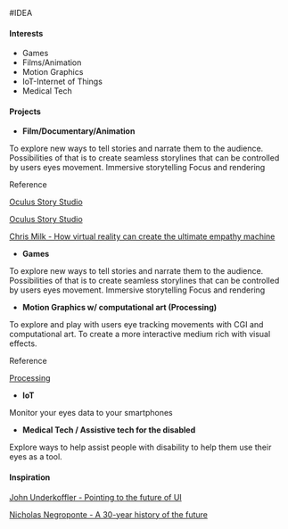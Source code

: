 #IDEA

#### Interests
* Games
* Films/Animation
* Motion Graphics
* IoT-Internet of Things
* Medical Tech

#### Projects
* **Film/Documentary/Animation**

To explore new ways to tell stories and narrate them to the audience. 
Possibilities of that is to create seamless storylines that can be controlled by users eyes movement.
Immersive storytelling
Focus and rendering

Reference

[Oculus Story Studio](https://storystudio.oculus.com/en-us/)

[Oculus Story Studio](https://vimeo.com/117849907)

[Chris Milk - How virtual reality can create the ultimate empathy machine](https://www.ted.com/talks/chris_milk_how_virtual_reality_can_create_the_ultimate_empathy_machine)

* **Games**

To explore new ways to tell stories and narrate them to the audience. 
Possibilities of that is to create seamless storylines that can be controlled by users eyes movement.
Immersive storytelling
Focus and rendering

* **Motion Graphics w/ computational art (Processing)**

To explore and play with users eye tracking movements with CGI and computational art.
To create a more interactive medium rich with visual effects.

Reference

[Processing](https://processing.org)

* **IoT**

Monitor your eyes data to your smartphones

* **Medical Tech / Assistive tech for the disabled**

Explore ways to help assist people with disability to help them use their eyes as a tool.

#### Inspiration
[John Underkoffler - Pointing to the future of UI](https://www.ted.com/talks/john_underkoffler_drive_3d_data_with_a_gesture)

[Nicholas Negroponte - A 30-year history of the future](https://www.ted.com/talks/nicholas_negroponte_a_30_year_history_of_the_future)

